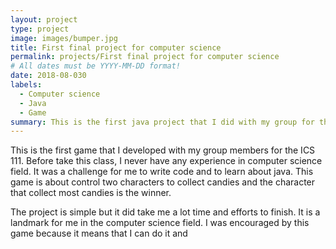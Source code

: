 ```yaml
---
layout: project
type: project
image: images/bumper.jpg
title: First final project for computer science
permalink: projects/First final project for computer science
# All dates must be YYYY-MM-DD format!
date: 2018-08-030
labels:
  - Computer science
  - Java
  - Game
summary: This is the first java project that I did with my group for the final presentation of my ICS 111 class. It means a lot to me since it is the representation of my learning progress in computer science field. 
---
```



This is the first game that I developed with my group members for the ICS 111. Before take this class, I never have any experience in computer science field. It was a challenge for me to write code and to learn about java. This game is about control two characters to collect candies and the character that collect most candies is the winner. 

The project is simple but it did take me a lot time and efforts to finish. It is a landmark for me in the computer science field. I was encouraged by this game because it means that I can do it and 
